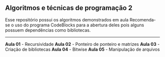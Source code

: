## Algoritmos e técnicas de programação 2

Esse repositório possui os algoritmos demonstrados em aula
Recomenda-se o uso do programa CodeBlocks para a abertura deles pois alguns possuem dependências como bibliotecas.

----------

**Aula 01** - Recursividade
**Aula 02** - Ponteiro de ponteiro e matrizes
**Aula 03** - Criação de bibliotecas
**Aula 04** - Bitwise
**Aula 05** - Manipulação de arquivos
